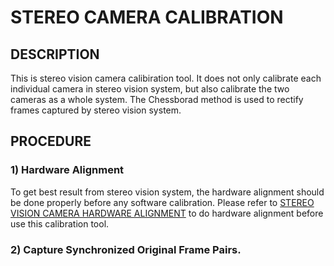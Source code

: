 # STEREO CAMERA CALIBRATION

## DESCRIPTION
This is stereo vision camera calibiration tool. It does not only calibrate each individual camera in stereo vision system, but also calibrate the two cameras as a whole system. The Chessborad method is used to rectify frames captured by stereo vision system. 

## PROCEDURE
### 1) Hardware Alignment
To get best result from stereo vision system, the hardware alignment should be done properly before any software calibration. Please refer to [STEREO VISION CAMERA HARDWARE ALIGNMENT](/stereo_cam_hardware_alignment/README.md) to do hardware alignment before use this calibration tool.

### 2) Capture Synchronized Original Frame Pairs.
